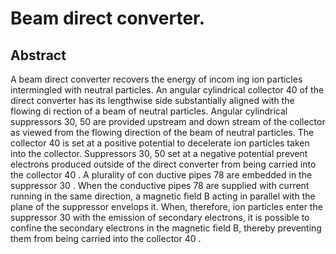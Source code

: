 # Beam direct converter.

## Abstract
A beam direct converter recovers the energy of incom ing ion particles intermingled with neutral particles. An angular cylindrical collector 40 of the direct converter has its lengthwise side substantially aligned with the flowing di rection of a beam of neutral particles. Angular cylindrical suppressors 30, 50 are provided upstream and down stream of the collector as viewed from the flowing direction of the beam of neutral particles. The collector 40 is set at a positive potential to decelerate ion particles taken into the collector. Suppressors 30, 50 set at a negative potential prevent electrons produced outside of the direct converter from being carried into the collector 40 . A plurality of con ductive pipes 78 are embedded in the suppressor 30 . When the conductive pipes 78 are supplied with current running in the same direction, a magnetic field B acting in parallel with the plane of the suppressor envelops it. When, therefore, ion particles enter the suppressor 30 with the emission of secondary electrons, it is possible to confine the secondary electrons in the magnetic field B, thereby preventing them from being carried into the collector 40 .